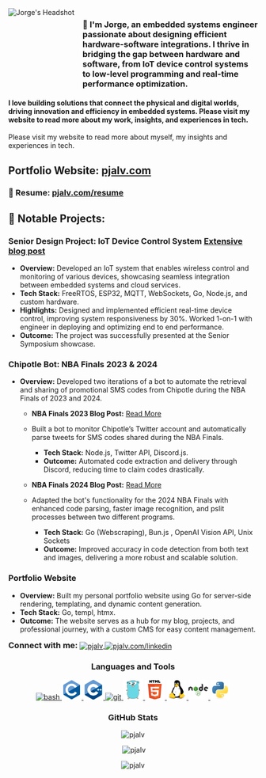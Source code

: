 <img src="https://pjalv.com/file/headshot_crop.jpg" alt="Jorge's Headshot" align="left" width="150" height="150" />
<h3 align="left">👋 I'm Jorge, an embedded systems engineer passionate about designing efficient hardware-software integrations. I thrive in bridging the gap between hardware and software, from IoT device control systems to low-level programming and real-time performance optimization.</h3> <h4 align="left">I love building solutions that connect the physical and digital worlds, driving innovation and efficiency in embedded systems. Please visit my website to read more about my work, insights, and experiences in tech.</h4>
Please visit my website to read more about myself, my insights and experiences in tech.</h3>


## Portfolio Website: [pjalv.com](https://pjalv.com)

<h3 align="left">📄 Resume:  <a href="https://pjalv.com/resume">pjalv.com/resume</a></h3>

## 🚀 Notable Projects:

### Senior Design Project: IoT Device Control System [Extensive blog post](https://pjalv.com/blog/senior-design-project-iot-device-control-system)

- **Overview:** Developed an IoT system that enables wireless control and monitoring of various devices, showcasing seamless integration between embedded systems and cloud services.
- **Tech Stack:** FreeRTOS, ESP32, MQTT, WebSockets, Go, Node.js, and custom hardware.
- **Highlights:** Designed and implemented efficient real-time device control, improving system responsiveness by 30%. Worked 1-on-1 with engineer in deploying and optimizing end to end performance.
- **Outcome:** The project was successfully presented at the Senior Symposium showcase.

### Chipotle Bot: NBA Finals 2023 & 2024

- **Overview:** Developed two iterations of a bot to automate the retrieval and sharing of promotional SMS codes from Chipotle during the NBA Finals of 2023 and 2024.

    - **NBA Finals 2023 Blog Post:** [Read More](https://example.com/nba-finals-2023)
    - Built a bot to monitor Chipotle’s Twitter account and automatically parse tweets for SMS codes shared during the NBA Finals.
        - **Tech Stack:** Node.js, Twitter API, Discord.js.
        - **Outcome:** Automated code extraction and delivery through Discord, reducing time to claim codes drastically.

    - **NBA Finals 2024 Blog Post:** [Read More](https://example.com/nba-finals-2024)
    - Adapted the bot's functionality for the 2024 NBA Finals with enhanced code parsing, faster image recognition, and pslit processes between two different programs.
        - **Tech Stack:** Go (Webscraping), Bun.js , OpenAI Vision API, Unix Sockets
        - **Outcome:** Improved accuracy in code detection from both text and images, delivering a more robust and scalable solution.

### Portfolio Website

- **Overview:** Built my personal portfolio website using Go for server-side rendering, templating, and dynamic content generation.
- **Tech Stack:** Go, templ, htmx.
- **Outcome:** The website serves as a hub for my blog, projects, and professional journey, with a custom CMS for easy content management.
<!-- <p align="left"> <img src="https://komarev.com/ghpvc/?username=pjalv&label=Profile%20views&color=0e75b6&style=flat" alt="pjalv" /> </p> -->



<span align="left">
  <h3 style="display: inline;">Connect with me:</h3>
  <a href="https://twitter.com/pjalv" target="blank">
    <img align="center" src="https://raw.githubusercontent.com/rahuldkjain/github-profile-readme-generator/master/src/images/icons/Social/twitter.svg" alt="pjalv" height="30" width="40" />
  </a>
  <a href="https://pjalv.com/jorge" target="blank">
    <img align="center" src="https://raw.githubusercontent.com/rahuldkjain/github-profile-readme-generator/master/src/images/icons/Social/linked-in-alt.svg" alt="pjalv.com/linkedin" height="30" width="40" />
  </a>
</span>

<h3 align="center">Languages and Tools</h3>

<p align="center"> <a href="https://www.gnu.org/software/bash/" target="_blank" rel="noreferrer"> <img src="https://www.vectorlogo.zone/logos/gnu_bash/gnu_bash-icon.svg" alt="bash" width="40" height="40"/> </a> <a href="https://www.cprogramming.com/" target="_blank" rel="noreferrer"> <img src="https://raw.githubusercontent.com/devicons/devicon/master/icons/c/c-original.svg" alt="c" width="40" height="40"/> </a> <a href="https://www.w3schools.com/cpp/" target="_blank" rel="noreferrer"> <img src="https://raw.githubusercontent.com/devicons/devicon/master/icons/cplusplus/cplusplus-original.svg" alt="cplusplus" width="40" height="40"/> </a> <a href="https://git-scm.com/" target="_blank" rel="noreferrer"> <img src="https://www.vectorlogo.zone/logos/git-scm/git-scm-icon.svg" alt="git" width="40" height="40"/> </a> <a href="https://golang.org" target="_blank" rel="noreferrer"> <img src="https://raw.githubusercontent.com/devicons/devicon/master/icons/go/go-original.svg" alt="go" width="40" height="40"/> </a> <a href="https://www.w3.org/html/" target="_blank" rel="noreferrer"> <img src="https://raw.githubusercontent.com/devicons/devicon/master/icons/html5/html5-original-wordmark.svg" alt="html5" width="40" height="40"/> </a> <a href="https://www.linux.org/" target="_blank" rel="noreferrer"> <img src="https://raw.githubusercontent.com/devicons/devicon/master/icons/linux/linux-original.svg" alt="linux" width="40" height="40"/> </a> <a href="https://nodejs.org" target="_blank" rel="noreferrer"> <img src="https://raw.githubusercontent.com/devicons/devicon/master/icons/nodejs/nodejs-original-wordmark.svg" alt="nodejs" width="40" height="40"/> </a> <a href="https://www.python.org" target="_blank" rel="noreferrer"> <img src="https://raw.githubusercontent.com/devicons/devicon/master/icons/python/python-original.svg" alt="python" width="40" height="40"/> </a> </p>



<h3 align="center">GitHub Stats</h3>

<p align="center"><img src="https://github-readme-stats.vercel.app/api/top-langs/?username=PJalv&exclude_repo=dotfiles&theme=gruvbox&show_icons=true&layout=compact" alt="pjalv" /></p>

<p align="center">&nbsp;<img src="https://github-readme-stats.vercel.app/api?username=pjalv&show_icons=true&locale=en&theme=gruvbox&show_icons=true&layout=compact" alt="pjalv" /></p>

<p align="center"><img src="https://github-readme-streak-stats.herokuapp.com/?user=pjalv&theme=gruvbox" alt="pjalv" /></p>

